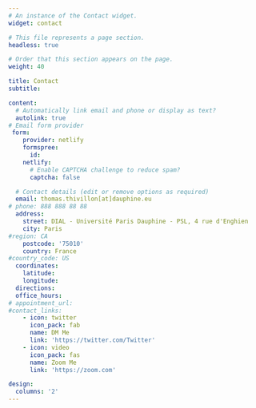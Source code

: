 ```yaml
---
# An instance of the Contact widget.
widget: contact

# This file represents a page section.
headless: true

# Order that this section appears on the page.
weight: 40

title: Contact
subtitle:

content:
  # Automatically link email and phone or display as text?
  autolink: true
# Email form provider
 form:
    provider: netlify
    formspree:
      id:
    netlify:
      # Enable CAPTCHA challenge to reduce spam?
      captcha: false

  # Contact details (edit or remove options as required)
  email: thomas.thivillon[at]dauphine.eu
# phone: 888 888 88 88
  address:
    street: DIAL - Université Paris Dauphine - PSL, 4 rue d'Enghien
    city: Paris
#region: CA
    postcode: '75010'
    country: France
#country_code: US
  coordinates:
    latitude: 
    longitude: 
  directions: 
  office_hours:
# appointment_url:
#contact_links:
    - icon: twitter
      icon_pack: fab
      name: DM Me
      link: 'https://twitter.com/Twitter'
    - icon: video
      icon_pack: fas
      name: Zoom Me
      link: 'https://zoom.com'

design:
  columns: '2'
---
```

